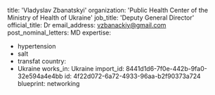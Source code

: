 title: 'Vladyslav Zbanatskyi'
organization: 'Public Health Center of the Ministry of Health of Ukraine'
job_title: 'Deputy General Director'
official_title: Dr
email_address: vzbanackiy@gmail.com
post_nominal_letters: MD
expertise:
  - hypertension
  - salt
  - transfat
country:
  - Ukraine
works_in: Ukraine
import_id: 8441d1d6-7f0e-442b-9fa0-32e594a4e4bb
id: 4f22d072-6a72-4933-96aa-b2f90373a724
blueprint: networking

